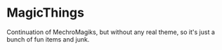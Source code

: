MagicThings
===========

Continuation of MechroMagiks, but without any real theme, so it's just a bunch of fun items and junk.
